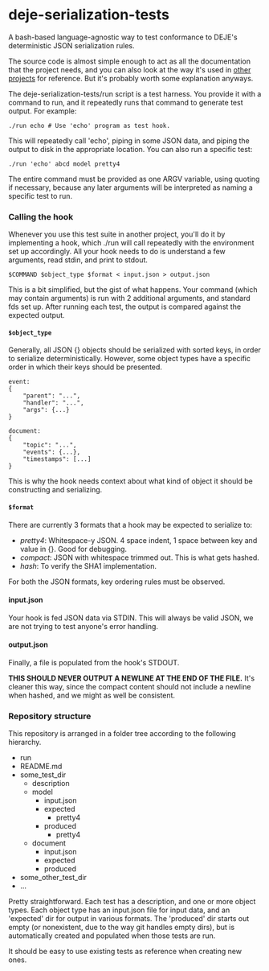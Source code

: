 deje-serialization-tests
========================

A bash-based language-agnostic way to test conformance to DEJE's deterministic JSON serialization rules.

The source code is almost simple enough to act as all the documentation that the project needs, and you can also look at the way it's used in [other](https://github.com/DJDNS/go-deje) [projects](https://github.com/DJDNS/js-deje) for reference. But it's probably worth some explanation anyways.

The deje-serialization-tests/run script is a test harness. You provide it with a command to run, and it repeatedly runs that command to generate test output. For example:

    ./run echo # Use 'echo' program as test hook.

This will repeatedly call 'echo', piping in some JSON data, and piping the output to disk in the appropriate location. You can also run a specific test:

    ./run 'echo' abcd model pretty4

The entire command must be provided as one ARGV variable, using quoting if necessary, because any later arguments will be interpreted as naming a specific test to run.

### Calling the hook

Whenever you use this test suite in another project, you'll do it by implementing a hook, which ./run will call repeatedly with the environment set up accordingly. All your hook needs to do is understand a few arguments, read stdin, and print to stdout.

    $COMMAND $object_type $format < input.json > output.json

This is a bit simplified, but the gist of what happens. Your command (which may contain arguments) is run with 2 additional arguments, and standard fds set up. After running each test, the output is compared against the expected output.

#### `$object_type`

Generally, all JSON {} objects should be serialized with sorted keys, in order to serialize deterministically. However, some object types have a specific order in which their keys should be presented.

```
event:
{
    "parent": "...",
    "handler": "...",
    "args": {...}
}

document:
{
    "topic": "...",
    "events": {...},
    "timestamps": [...]
}
```

This is why the hook needs context about what kind of object it should be constructing and serializing.

#### `$format`

There are currently 3 formats that a hook may be expected to serialize to:

 * _pretty4_: Whitespace-y JSON. 4 space indent, 1 space between key and value in {}. Good for debugging.
 * _compact_: JSON with whitespace trimmed out. This is what gets hashed.
 * _hash_: To verify the SHA1 implementation.

For both the JSON formats, key ordering rules must be observed.

#### input.json

Your hook is fed JSON data via STDIN. This will always be valid JSON, we are not trying to test anyone's error handling.

#### output.json

Finally, a file is populated from the hook's STDOUT.

**THIS SHOULD NEVER OUTPUT A NEWLINE AT THE END OF THE FILE.** It's cleaner this way, since the compact content should not include a newline when hashed, and we might as well be consistent.

### Repository structure

This repository is arranged in a folder tree according to the following hierarchy.

 * run
 * README.md
 * some\_test\_dir
   * description
   * model
     * input.json
     * expected
       * pretty4
     * produced
       * pretty4
   * document
     * input.json
     * expected
     * produced
 * some\_other\_test\_dir
 * ...

Pretty straightforward. Each test has a description, and one or more object types. Each object type has an input.json file for input data, and an 'expected' dir for output in various formats. The 'produced' dir starts out empty (or nonexistent, due to the way git handles empty dirs), but is automatically created and populated when those tests are run.

It should be easy to use existing tests as reference when creating new ones.
